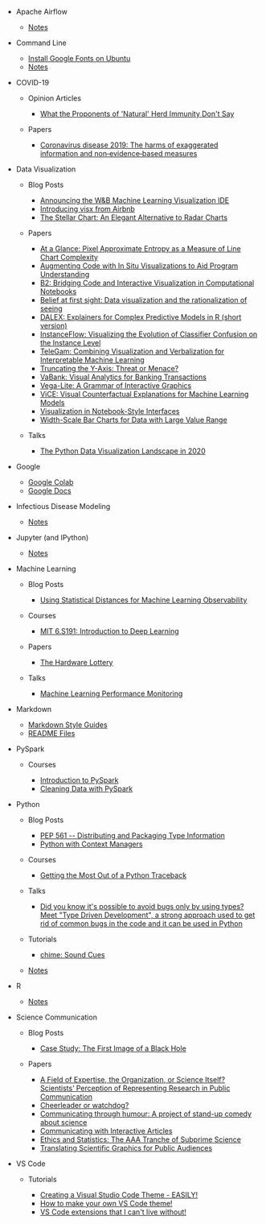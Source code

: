 - Apache Airflow

  - [Notes](airflow/notes.md)

- Command Line

  - [Install Google Fonts on Ubuntu](command-line/install_google_fonts_on_ubuntu.md)
  - [Notes](command-line/notes.md)

- COVID-19

  - Opinion Articles

    - [What the Proponents of 'Natural' Herd Immunity Don't Say](covid-19/opinion-articles/what_the_proponents_of_natural_herd_immunity_don_t_say.md)

  - Papers

    - [Coronavirus disease 2019: The harms of exaggerated information and non‐evidence‐based measures](covid-19/papers/coronavirus_disease_2019.md)

- Data Visualization

  - Blog Posts

    - [Announcing the W&B Machine Learning Visualization IDE](data-visualization/blog-posts/announcing_the_w_b_machine_learning_visualization_ide.md)
    - [Introducing visx from Airbnb](data-visualization/blog-posts/introducing_visx_from_airbnb.md)
    - [The Stellar Chart: An Elegant Alternative to Radar Charts](data-visualization/blog-posts/the_stellar_chart.md)

  - Papers

    - [At a Glance: Pixel Approximate Entropy as a Measure of Line Chart Complexity](data-visualization/papers/at_a_glance_pixel_approximate_entropy_as_a_measure_of_line_chart_complexity.md)
    - [Augmenting Code with In Situ Visualizations to Aid Program Understanding](data-visualization/papers/augmenting_code_with_in_situ_visualizations_to_aid_program_understanding.md)
    - [B2: Bridging Code and Interactive Visualization in Computational Notebooks](data-visualization/papers/b2.md)
    - [Belief at first sight: Data visualization and the rationalization of seeing](data-visualization/papers/belief_at_first_sight.md)
    - [DALEX: Explainers for Complex Predictive Models in R (short version)](data-visualization/papers/dalex_short_version.md)
    - [InstanceFlow: Visualizing the Evolution of Classifier Confusion on the Instance Level](data-visualization/papers/instanceflow.md)
    - [TeleGam: Combining Visualization and Verbalization for Interpretable Machine Learning](data-visualization/papers/telegam.md)
    - [Truncating the Y-Axis: Threat or Menace?](data-visualization/papers/truncating_the_y_axis.md)
    - [VaBank: Visual Analytics for Banking Transactions](data-visualization/papers/vabank.md)
    - [Vega-Lite: A Grammar of Interactive Graphics](data-visualization/papers/vega_lite.md)
    - [ViCE: Visual Counterfactual Explanations for Machine Learning Models](data-visualization/papers/vice.md)
    - [Visualization in Notebook-Style Interfaces](data-visualization/papers/visualization_in_notebook_style_interfaces.md)
    - [Width-Scale Bar Charts for Data with Large Value Range](data-visualization/papers/width_scale_bar_charts_for_data_with_large_value_range.md)

  - Talks

    - [The Python Data Visualization Landscape in 2020](data-visualization/talks/the_python_data_visualization_landscape_in_2020.md)

- Google

  - [Google Colab](google/google_colab.md)
  - [Google Docs](google/google_docs.md)

- Infectious Disease Modeling

  - [Notes](infectious-disease-modeling/notes.md)

- Jupyter (and IPython)

  - [Notes](jupyter/notes.md)

- Machine Learning

  - Blog Posts

    - [Using Statistical Distances for Machine Learning Observability](machine-learning/blog-posts/using_statistical_distances_for_machine_learning_observability.md)

  - Courses

    - [MIT 6.S191: Introduction to Deep Learning](machine-learning/courses/mit_introduction_to_deep_learning.md)

  - Papers

    - [The Hardware Lottery](machine-learning/papers/the_hardware_lottery.md)

  - Talks

    - [Machine Learning Performance Monitoring](machine-learning/talks/machine_learning_performance_monitoring.md)

- Markdown

  - [Markdown Style Guides](markdown/markdown_style_guides.md)
  - [README Files](markdown/readme_files.md)

- PySpark

  - Courses

    - [Introduction to PySpark](pyspark/courses/introduction_to_pyspark.md)
    - [Cleaning Data with PySpark](pyspark/courses/cleaning_data_with_pyspark.md)

- Python

  - Blog Posts

    - [PEP 561 -- Distributing and Packaging Type Information](python/blog-posts/pep_561_distributing_and_packaging_type_information.md)
    - [Python with Context Managers](python/blog-posts/python_with_context_managers.md)

  - Courses

    - [Getting the Most Out of a Python Traceback](python/courses/getting_the_most_out_of_a_python_traceback.md)

  - Talks

    - [Did you know it's possible to avoid bugs only by using types? Meet "Type Driven Development", a strong approach used to get rid of common bugs in the code and it can be used in Python](python/talks/did_you_know_it_s_possible_to_avoid_bugs_only_by_using_types.md)

  - Tutorials

    - [chime: Sound Cues](python/tutorials/chime.md)

  - [Notes](python/notes.md)

- R

  - [Notes](r/notes.md)

- Science Communication

  - Blog Posts

    - [Case Study: The First Image of a Black Hole](science-communication/blog-posts/case_study_the_first_image_of_a_black_hole.md)

  - Papers

    - [A Field of Expertise, the Organization, or Science Itself? Scientists’ Perception of Representing Research in Public Communication](science-communication/papers/a_field_of_expertise_the_organization_or_science_itself.md)
    - [Cheerleader or watchdog?](science-communication/papers/cheerleader_or_watchdog.md)
    - [Communicating through humour: A project of stand-up comedy about science](science-communication/papers/communicating_through_humour.md)
    - [Communicating with Interactive Articles](science-communication/papers/communicating_with_interactive_articles.md)
    - [Ethics and Statistics: The AAA Tranche of Subprime Science](science-communication/papers/ethics_and_statistics_the_aaa_tranche_of_subprime_science.md)
    - [Translating Scientific Graphics for Public Audiences](science-communication/papers/translating_scientific_graphics_for_public_audiences.md)

- VS Code

  - Tutorials

    - [Creating a Visual Studio Code Theme - EASILY!](vs-code/tutorials/creating_a_visual_studio_code_theme.md)
    - [How to make your own VS Code theme!](vs-code/tutorials/how_to_make_your_own_vs_code_theme.md)
    - [VS Code extensions that I can't live without!](vs-code/tutorials/vs_code_extensions_that_i_can_t_live_without.md)
